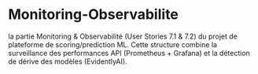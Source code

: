 # Monitoring-Observabilite
la partie Monitoring &amp; Observabilité (User Stories 7.1 &amp; 7.2) du projet de plateforme de scoring/prediction ML. Cette structure combine la surveillance des performances API (Prometheus + Grafana) et la détection de dérive des modèles (EvidentlyAI).
